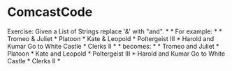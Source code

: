 # ComcastCode
Exercise: Given a List of Strings replace '&amp;' with "and".  *   * For example:  *   * Tromeo &amp; Juliet  * Platoon  * Kate &amp; Leopold  * Poltergeist III  * Harold and Kumar Go to White Castle  * Clerks II  *  * becomes:  *  * Tromeo and Juliet  * Platoon  * Kate and Leopold  * Poltergeist III  * Harold and Kumar Go to White Castle  * Clerks II  *
